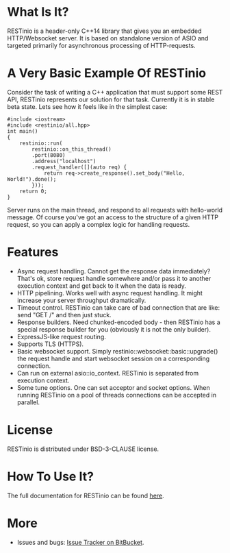 # What Is It?

RESTinio is a header-only C++14 library that gives you an embedded
HTTP/Websocket server. It is based on standalone version of ASIO and targeted
primarily for asynchronous processing of HTTP-requests.

# A Very Basic Example Of RESTinio

Consider the task of writing a C++ application that must support some REST API,
RESTinio represents our solution for that task. Currently it is in stable beta state.
Lets see how it feels like in the simplest case:

~~~~~{.cpp}
#include <iostream>
#include <restinio/all.hpp>
int main()
{
    restinio::run(
        restinio::on_this_thread()
        .port(8080)
        .address("localhost")
        .request_handler([](auto req) {
            return req->create_response().set_body("Hello, World!").done();
        }));
    return 0;
}
~~~~~

Server runs on the main thread, and respond to all requests with hello-world
message. Of course you've got an access to the structure of a given HTTP request,
so you can apply a complex logic for handling requests.

# Features

* Async request handling. Cannot get the response data immediately? That's ok,
  store request handle somewhere and/or pass it to another execution context
  and get back to it when the data is ready.
* HTTP pipelining. Works well with async request handling.
  It might increase your server throughput dramatically.
* Timeout control. RESTinio can take care of bad connection that are like: send
  "GET /" and then just stuck.
* Response builders. Need chunked-encoded body - then RESTinio has a special
  response builder for you (obviously it is not the only builder).
* ExpressJS-like request routing.
* Supports TLS (HTTPS).
* Basic websocket support. Simply restinio::websocket::basic::upgrade() the
  request handle and start websocket session on a corresponding connection.
* Can run on external asio::io_context. RESTinio is separated from execution
  context.
* Some tune options. One can set acceptor and socket options. When running
  RESTinio on a pool of threads connections can be accepted in parallel.

# License

RESTinio is distributed under BSD-3-CLAUSE license.

# How To Use It?

The full documentation for RESTinio can be found [here](https://stiffstream.com/en/docs/restinio/0.4).

# More

* Issues and bugs:
[Issue Tracker on BitBucket](https://bitbucket.org/sobjectizerteam/restinio-0.4/issues).
